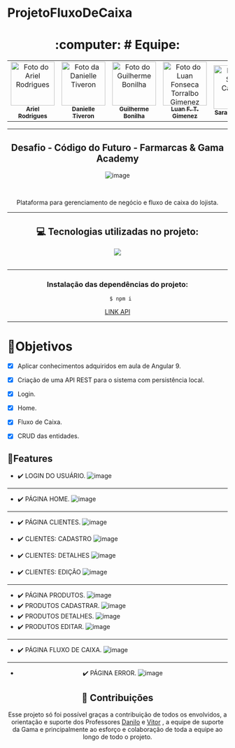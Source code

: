 # ProjetoFluxoDeCaixa

<div align="center"><h1> :computer: # Equipe: </h1><div>

<table align="center">
  <tr>
    <td align="center">
      <a href="https://github.com/99arielsr">
        <img src="https://avatars.githubusercontent.com/u/95944401?v=4" width="100px;" alt="Foto do Ariel Rodrigues"/><br>
        <sub>
          <b>Ariel Rodrigues</b>
        </sub>
      </a>
    </td>
    <td align="center">
      <a href="https://github.com/Dannytiveron">
        <img src="https://avatars.githubusercontent.com/u/116685781?v=4" width="100px;" alt="Foto da Danielle Tiveron"/><br>
        <sub>
          <b>Danielle Tiveron</b>
        </sub>
      </a>
    </td>
     <td align="center">
      <a href="https://github.com/bonilha-rogante">
        <img src="https://avatars.githubusercontent.com/u/85463234?v=4" width="100px;" alt="Foto do Guilherme Bonilha"/><br>
        <sub>
          <b>Guilherme Bonilha</b>
        </sub>
      </a>
    </td>
    <td align="center">
      <a href="https://github.com/Luanftg">
        <img src="https://avatars.githubusercontent.com/u/51548623?v=4" width="100px;" alt="Foto do Luan Fonseca Torralbo Gimenez"/><br>
        <sub>
          <b>Luan F. T. Gimenez</b>
        </sub>
      </a>
    </td>
    <td align="center">
      <a href="https://github.com/saa05">
        <img src="https://avatars.githubusercontent.com/u/114499098?v=4" width="100px;" alt="Foto da Sarah Cardoso"/><br>
        <sub>
          <b>Sarah Cardoso</b>
        </sub>
      </a>
    </td>
      <td align="center">
      <a href="https://github.com/VictorPnheiro">
        <img src="https://avatars.githubusercontent.com/u/95004377?v=4" width="100px;" alt="Foto do Victor Pinheiro"/><br>
        <sub>
          <b>Victor Pinheiro</b>
        </sub>
      </a>
    </td>
  </tr>
</table>

<hr>

<h2 align="center">Desafio - Código do Futuro - Farmarcas & Gama Academy</h2>

![image](https://user-images.githubusercontent.com/95944401/206023006-da0a5720-91d3-4703-bceb-5a5629e04f6a.png)

<br>

Plataforma para gerenciamento de negócio e fluxo de caixa do lojista.

<hr>

<h2>💻 Tecnologias utilizadas no projeto: </h2>
  <table  align= "center">
   <tr>
   <a  href="https://skillicons.dev">
    <img src="https://skillicons.dev/icons?i=html,css,js,git,github"/>
  </a>
 </tr>
  </table>
  
  <hr>
  
  ### Instalação das dependências do projeto:

      $ npm i
  

  
   <a href="https://github.com/Luanftg/Grupo4-Projeto-Integrador-Codigo-do-Futuro-BackEnd">LINK API</a>
  <hr>
 
<div align="start">
<h1> 🎯Objetivos </h1>

- [x] Aplicar conhecimentos adquiridos em aula de Angular 9.

- [x] Criação de uma API REST para o sistema com persistência local.
- [x] Login.
- [x] Home.
- [x] Fluxo de Caixa.
- [x] CRUD das entidades.

## 💾Features

* ✔️ LOGIN DO USUÁRIO.
![image](https://user-images.githubusercontent.com/95944401/206012880-2e4e0ab9-f816-4acd-8e99-b425f370ead8.png)

<hr>

* ✔️ PÁGINA HOME.
![image](https://user-images.githubusercontent.com/95944401/206022918-2d77feb9-38f4-4a85-ac0f-5aeb8531b376.png)


<hr>

* ✔️ PÁGINA CLIENTES.
![image](https://user-images.githubusercontent.com/95944401/206018385-454cc290-52f2-4ddb-83cb-539a0e7a6b0e.png)

* ✔️ CLIENTES: CADASTRO
![image](https://user-images.githubusercontent.com/95944401/206028465-1d65d8d0-e7ec-41c1-b5b3-61840a16bd08.png)
* ✔️ CLIENTES: DETALHES
![image](https://user-images.githubusercontent.com/95944401/206028627-ad1afbb0-cd22-4a38-960a-e504fec50d82.png)
* ✔️ CLIENTES: EDIÇÃO
![image](https://user-images.githubusercontent.com/95944401/206028546-e7b67b9f-ffb5-473f-a298-de5ac320a092.png)

<hr>

* ✔️ PÁGINA PRODUTOS.
![image](https://user-images.githubusercontent.com/95944401/206018602-b19240dc-baf3-424a-ac9f-9b0f99a9a9b5.png)
* ✔️ PRODUTOS CADASTRAR. 
![image](https://user-images.githubusercontent.com/95944401/206029063-d9409635-397a-4ae4-9e29-d7cfc7cce85b.png)
* ✔️ PRODUTOS DETALHES.
![image](https://user-images.githubusercontent.com/95944401/206029117-be1921ee-6cf0-48e8-a67a-f1787897f608.png)
* ✔️ PRODUTOS EDITAR.
![image](https://user-images.githubusercontent.com/95944401/206028962-24bc01ab-943a-4a11-830a-5e2644045981.png)

<hr>

* ✔️ PÁGINA FLUXO DE CAIXA.
![image](https://user-images.githubusercontent.com/95944401/206019444-9b660957-b8ed-4d68-be8f-c9451d3838c7.png)
</div>

<hr>
  
  * ✔️ PÁGINA ERROR.
  ![image](https://user-images.githubusercontent.com/95944401/206029725-65e12e05-2799-4774-bbcc-91e6c6a2a41b.png)


## 🤝 Contribuições

<p>Esse projeto só foi possível graças a contribuição de todos os envolvidos, a orientação e suporte dos Professores <a href="https://github.com/torneseumprogramador">Danilo</a> e <a href="https://github.com/vitorfgsantos">Vitor</a> , a equipe de suporte da Gama e principalmente ao esforço e colaboração de toda a equipe ao longo de todo o projeto.<p\>
